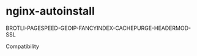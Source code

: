 # nginx-autoinstall
BROTLI-PAGESPEED-GEOIP-FANCYINDEX-CACHEPURGE-HEADERMOD-SSL

<h>Compatibility</h>
